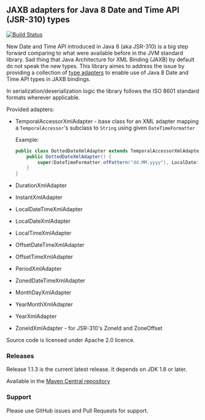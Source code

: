 JAXB adapters for Java 8 Date and Time API (JSR-310) types
---------

[![Build Status](https://travis-ci.com/jaxb-java-time-adapters/jaxb-java-time-adapters.svg?branch=master)](https://travis-ci.com/jaxb-java-time-adapters/jaxb-java-time-adapters)

New Date and Time API introduced in Java 8 (aka JSR-310) is a big step forward comparing to what were available before in the JVM standard library. Sad thing that Java Architecture for XML Binding (JAXB) by default do not speak the new types. This library aimes to address the issue by providing a collection of [type adapters](http://docs.oracle.com/javase/8/docs/api/javax/xml/bind/annotation/adapters/XmlAdapter.html) to enable use of Java 8 Date and Time API types in JAXB bindings.

In serialization/deserialization logic the library follows the ISO 8601 standard formats wherever applicable.

Provided adapters:
* TemporalAccessorXmlAdapter - base class for an XML adapter mapping a `TemporalAccessor`'s subclass to `String` using given `DateTimeFormatter`

  Example:
  ```java
  public class DottedDateXmlAdapter extends TemporalAccessorXmlAdapter<LocalDate> {
      public DottedDateXmlAdapter() {
          super(DateTimeFormatter.ofPattern("dd.MM.yyyy"), LocalDate::from);
      }
  }
  ```
* DurationXmlAdapter
* InstantXmlAdapter
* LocalDateTimeXmlAdapter
* LocalDateXmlAdapter
* LocalTimeXmlAdapter
* OffsetDateTimeXmlAdapter
* OffsetTimeXmlAdapter
* PeriodXmlAdapter
* ZonedDateTimeXmlAdapter
* MonthDayXmlAdapter
* YearMonthXmlAdapter
* YearXmlAdapter
* ZoneIdXmlAdapter - for JSR-310's ZoneId and ZoneOffset

Source code is licensed under Apache 2.0 licence.

### Releases
Release 1.1.3 is the current latest release.
It depends on JDK 1.8 or later.

Available in the [Maven Central repository](http://search.maven.org/#artifactdetails|com.migesok|jaxb-java-time-adapters|1.1.3|jar)

### Support
Please use GitHub issues and Pull Requests for support.
